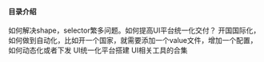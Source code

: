 #### 目录介绍




如何解决shape，selector繁多问题。如何提高UI平台统一化交付？
开国国际化，如何做到自动化，比如开一个国家，就需要添加一个value文件，增加一个配置，如何动态化或者下发
UI统一化平台搭建
UI相关工具的合集









